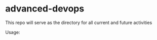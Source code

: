 # advanced-devops
This repo will serve as the directory for all current and future activities

Usage:

